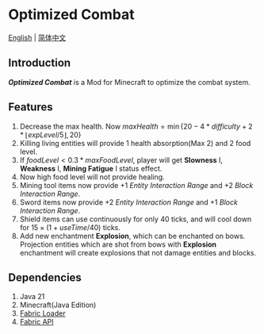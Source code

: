 # Optimized Combat
[English](README.md) | [简体中文](README_zh-CN.md)
## Introduction
***Optimized Combat*** is a Mod for Minecraft to optimize the combat system.
## Features
1. Decrease the max health. Now $maxHealth=\min\{20-4*difficulty+2*\lfloor{expLevel/5}\rfloor,20\}$
2. Killing living entities will provide 1 health absorption(Max 2) and 2 food level.
3. If $foodLevel<0.3*maxFoodLevel$, player will get **Slowness** I, **Weakness** I, **Mining Fatigue** I status effect.
4. Now high food level will not provide healing.
5. Mining tool items now provide +1 *Entity Interaction Range* and +2 *Block Interaction Range*.
6. Sword items now provide +2 *Entity Interaction Range* and +1 *Block Interaction Range*.
7. Shield items can use continuously for only 40 ticks, and will cool down for $15\times{(1+useTime/40)}$ ticks.
8. Add new enchantment **Explosion**, which can be enchanted on bows. Projection entities which are shot from bows with **Explosion** enchantment will create explosions that not damage entities and blocks.
## Dependencies
1. Java 21
2. Minecraft(Java Edition)
3. [Fabric Loader](https://fabricmc.net/use/installer/)
4. [Fabric API](https://www.curseforge.com/minecraft/mc-mods/fabric-api)
